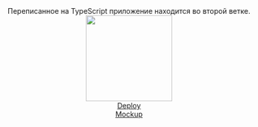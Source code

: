 <div align="center">Переписанное на TypeScript приложение находится во второй ветке.</div>

<div align="center">
  <img src="https://media.giphy.com/media/aSZSj0mT8f6tW/giphy.gif" width="170"/>
</div>

<div align="center">
  <a href="https://todo-simply.netlify.app/" target="_blank">Deploy</a>
</div>

<div align="center">
  <a href="https://www.figma.com/file/1OZPaoXo705NnHIWM0nL2W/To-Do?type=design&node-id=0%3A1&mode=design&t=l7MZFt1x4l8CuR5l-1" target="_blank">Mockup</a>
</div>

<div align="center">
<img src="https://komarev.com/ghpvc/?username=Libaur&style=flat-square&color=blue" alt=""/>
</div>
